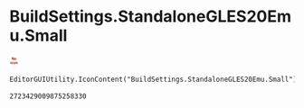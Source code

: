 # BuildSettings.StandaloneGLES20Emu.Small
![](/img/BuildSettings.StandaloneGLES20Emu.Small.png)

``` CSharp
EditorGUIUtility.IconContent("BuildSettings.StandaloneGLES20Emu.Small")
```
```
2723429009875258330
```
